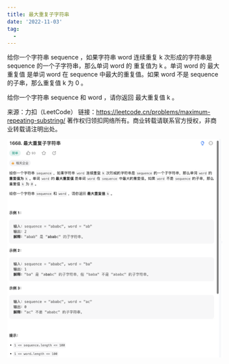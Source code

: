 ```yaml
---
title: 最大重复子字符串
date: '2022-11-03'
tag:
  - 
---
```

给你一个字符串 sequence ，如果字符串 word 连续重复 k 次形成的字符串是 sequence 的一个子字符串，那么单词 word 的 重复值为 k 。单词 word 的 最大重复值 是单词 word 在 sequence 中最大的重复值。如果 word 不是 sequence 的子串，那么重复值 k 为 0 。

给你一个字符串 sequence 和 word ，请你返回 最大重复值 k 。

来源：力扣（LeetCode）
链接：<https://leetcode.cn/problems/maximum-repeating-substring/>
著作权归领扣网络所有。商业转载请联系官方授权，非商业转载请注明出处。

![alt](./image/example.png)
